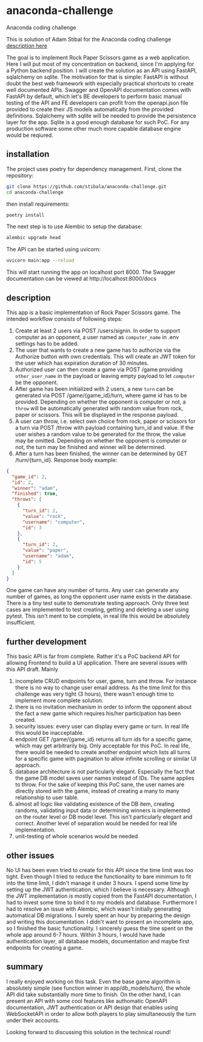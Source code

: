 # anaconda-challenge
Anaconda coding challenge

This is solution of Adam Stibal for the Anaconda coding challenge [description here](https://docs.google.com/document/d/19S6RcSmjbGSwZKDz1kQhNMVs1xLPnNmf3X2qhrOkk5E/edit#heading=h.qvci9sf9j9ne)

The goal is to implement Rock Paper Scissors game as a web application. Here I will put most of my concentration on backend, since I'm applying for a Python backend position. I will create the solution as an API using FastAPI, sqlalchemy on sqlite. The motivation for that is simple: FastAPI is without doubt the best web framework with especially practical shortcuts to create well documented APIs. Swagger and OpenAPI documentation comes with FastAPI by default, which let's BE developers to perform basic manual testing of the API and FE developers can profit from the openapi.json file provided to create their JS models automatically from the provided definitions.
Sqlalchemy with sqlite will be needed to provide the persistence layer for the app. Sqlite is a good enough database for such PoC. For any production software some other much more capable database engine would be reqiured.

## installation
The project uses poetry for dependency management. First, clone the repository:
```bash
git clone https://github.com/stibala/anaconda-challenge.git
cd anaconda-challenge
```

then install requirements:
```bash
poetry install
```

The next step is to use Alembic to setup the database:
```bash
alembic upgrade head
```

The API can be started using uvicorn:
```bash
uvicorn main:app --reload 
```
This will start running the app on localhost port 8000. The Swagger documentation can be viewed at http://localhost:8000/docs

## description
This app is a basic implementation of Rock Paper Scissors game. The intended workflow consists of following steps:
1. Create at least 2 users via POST /users/signin. In order to support computer as an opponent, a user named as `computer_name` in .env settings has to be added.
1. The user that wants to create a new game has to authorize via the Authorize button with own credentials. This will create an JWT token for the user which has expiration duration of 30 minutes.
1. Authorized user can then create a game via POST /game providing `other_user_name` in the payload or leaving empty payload to let `computer` be the opponent.
1. After game has been initialized with 2 users, a new `turn` can be generated via POST /game/{game_id}/turn, where game id has to be provided. Depending on whether the opponent is computer or not, a `throw` will be automatically generated with random value from rock, paper or scissors. This will be displayed in the response payload.
1. A user can throw, i.e. select own choice from rock, paper or scissors for a turn via POST /throw with payload containing turn_id and value. If the user wishes a random value to be generated for the throw, the value may be omitted. Depending on whether the opponent is computer or not, the turn may be finished and winner will be determined.
1. After a turn has been finished, the winner can be determined by GET /turn/{turn_id}. Response body example:
```json
{
  "game_id": 2,
  "id": 2,
  "winner": "adam",
  "finished": true,
  "throws": [
    {
      "turn_id": 2,
      "value": "rock",
      "username": "computer",
      "id": 3
    },
    {
      "turn_id": 2,
      "value": "paper",
      "username": "adam",
      "id": 5
    }
  ]
}
```

One game can have any number of turns. Any user can generate any number of games, as long the opponent user name exists in the database.
There is a tiny test suite to demonstrate testing approach. Only three test cases are implemented to test creating, getting and deleting a user using pytest. This isn't ment to be complete, in real life this would be absolutely insufficient.

## further development
This basic API is far from complete. Rather it's a PoC backend API for allowing Frontend to build a UI application. There are several issues with this API draft. Mainly
1. incomplete CRUD endpoints for user, game, turn and throw. For instance there is no way to change user email address. As the time limit for this challenge was very tight (3 hours), there wasn't enough time to implement more complete solution.
1. there is no invitation mechanism in order to inform the opponent about the fact a new game which requires his/her participation has been created.
1. security issues: every user can display every game or turn. In real life this would be inacceptable.
1. endpoint GET /game/{game_id} returns all turn ids for a specific game, which may get arbitrarily big. Only acceptable for this PoC. In real life, there would be needed to create another endpoint which lists all turns for a specific game with pagination to allow infinite scrolling or similar UI approach.
1. database architecture is not particularly elegant. Especially the fact that the game DB model saves user names instead of IDs. The same applies to throw. For the sake of keeping this PoC sane, the user names are directly stored with the game, instead of creating a many to many relationship to user table.
1. almost all logic like validating existence of the DB item, creating randoms, validating input data or determining winners is implemented on the router level or DB model level. This isn't particularly elegant and correct. Another level of separation would be needed for real life implementation.
1. unit-testing of whole scenarios would be needed

## other issues
No UI has been even tried to create for this API since the time limit was too tight. Even though I tried to reduce the functionality to bare minimum to fit into the time limit, I didn't manage it under 3 hours. I spend some time by setting up the JWT authentication, which I believe is necessary. Although the JWT implementation is mostly copied from the FastAPI documentation, I had to invest some time to bind it to my models and database. Furthermore I had to resolve an issue with Alembic, which wasn't initially generating automatical DB migrations. I surely spent an hour by preparing the design and writing this documentation. I didn't want to present an incomplete app, so I finished the basic functionality. I sincerely guess the time spent on the whole app around 6-7 hours. Within 3 hours, I would have hade authentication layer, all database models, documentation and maybe first endpoints for creating a game.

## summary
I really enjoyed working on this task. Even the base game algorithm is absolutely simple (see function winner in app/db_models/turn), the whole API did take substantially more time to finish. On the other hand, I can present an API with some cool features like authomatic OpenAPI documentation, JWT authentication or API design that enables using WebSocketAPI in order to allow both players to play simultaneously the turn under their accounts.

Looking forward to discussing this solution in the technical round!



